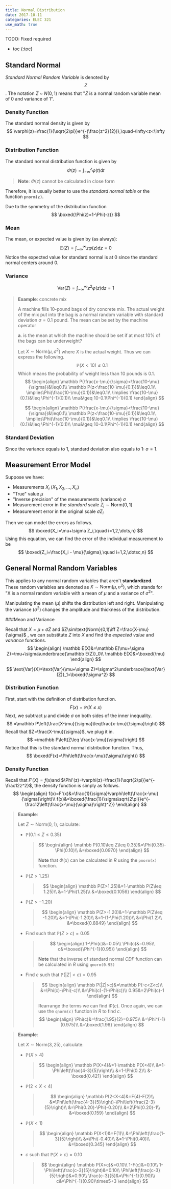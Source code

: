 ```yaml
---
title: Normal Distribution
date: 2017-10-11
categories: ELEC 321
use_math: true
---
```


TODO: Fixed required

- toc
{:toc}

## Standard Normal

*Standard Normal Random Variable* is denoted by $$Z$$. The notation $Z$ ~ $N(0,1)$ means that "$Z$ is a normal random variable mean of 0 and variance of 1". 

### Density Function

The standard normal density is given by
$$
\varphi(z)=\frac{1}{\sqrt{2\pi}}e^{-(\frac{z^2}{2})},\quad-\infty<z<\infty
$$

### Distribution Function

The standard normal distribution function is given by
$$
\Phi(z)=\int_{-\infty}^z\varphi(t)\mathrm dt
$$

> **Note**: $\Phi(z)$ cannot be calculated in close form

Therefore, it is usually better to use the *standard normal table* or the function `pnorm(z)`.

Due to the symmetry of the distribution function
$$
\boxed{\Phi(z)=1-\Phi(-z)}
$$

### Mean

The mean, or expected value is given by (as always):
$$
\mathbb E(Z)=\int_{-\infty}^\infty z\varphi(z)\mathrm dz=0
$$
Notice the expected value for standard normal is at 0 since the standard normal centers around 0.

### Variance

$$
\text{Var}(Z)=\int_{-\infty}^\infty z^2\varphi (z)\mathrm dz=1
$$

> **Example**: concrete mix
>
> A machine fills 10-pound bags of dry concrete mix. The actual weight of the mix put into the bag is a normal random variable with standard deviation $\sigma=0.1$ pound. The mean can be set by the machine operator
>
> **a**.  is the mean at which the machine should be set if at most 10% of the bags can be underweight?
>
> Let $X\sim \text{Norm}(\mu, \sigma^2)$ where $X$ is the actual weight. Thus we can express the following.
> $$
> \mathbb P(X<10)\leq 0.1
> $$
> Which means the probability of weight less than 10 pounds is 0.1. 
> $$
> \begin{align}
> \mathbb P(\frac{x-\mu}{\sigma}<\frac{10-\mu}{\sigma})&\leq0.1\\
> \mathbb P(z<\frac{10-\mu}{0.1})&\leq0.1\\
> \implies\Phi(\frac{10-\mu}{0.1})&\leq0.1\\
> \implies \frac{10-\mu}{0.1}&\leq \Phi^{-1}(0.1)\\
> \mu&\geq 10-0.1\Phi^{-1}(0.1)
> \end{align}
> $$
>
> $$
> \begin{align}
> \mathbb P(\frac{x-\mu}{\sigma}<\frac{10-\mu}{\sigma})&\leq0.1\\
> \mathbb P(z<\frac{10-\mu}{0.1})&\leq0.1\\
> \implies\Phi(\frac{10-\mu}{0.1})&\leq0.1\\
> \implies \frac{10-\mu}{0.1}&\leq \Phi^{-1}(0.1)\\
> \mu&\geq 10-0.1\Phi^{-1}(0.1)
> \end{align}
> $$
>

### Standard Deviation

Since the variance equals to 1, standard deviation also equals to 1: $\sigma=1$.



## Measurement Error Model

Suppose we have:

- Measurements $X_i$ ($X_1,X_2,\dotsc,X_n$)
- "True" value $\mu$
- "Inverse precision" of the measurements (variance) $\sigma$
- Measurement error in the *standard* scale $Z_i\sim \text{Norm}(0,1)$
- Measurement error in the original scale $\sigma Z_i$

Then we can model the errors as follows.
$$
\boxed{X_i=\mu+\sigma Z_i,\quad i=1,2,\dots,n}
$$
Using this equation, we can find the error of the individual measurement to be
$$
\boxed{Z_i=\frac{X_i - \mu}{\sigma},\quad i=1,2,\dotsc,n}
$$

## General Normal Random Variables

This applies to any normal random variables that aren't **standardized**. These random variables are denoted as $X\sim \text{Norm}(\mu,\sigma^2)$, which stands for "X is a normal random variable with a mean of $\mu$ and a variance of $\sigma^2$". 

Manipulating the mean ($\mu$) shifts the distribution left and right. Manipulating the variance ($\sigma^2$) changes the amplitude and thickness of the distribution.

###Mean and Variance

Recall that $X=\mu+\sigma Z$ and $Z\sim\text{Norm}(0,1)\iff Z=\frac{X-\mu}{\sigma}$ , we can substitute $Z$ into $X$ and find the *expected value* and *variance* functions.
$$
\begin{align}
\mathbb E(X)&=\mathbb E(\mu+\sigma Z)=\mu+\sigma\underbrace{\mathbb E(Z)}_0\\
\mathbb E(X)&=\boxed{\mu}
\end{align}
$$

$$
\text{Var}(X)=\text{Var}(\mu+\sigma Z)=\sigma^2\underbrace{\text{Var}(Z)}_1=\boxed{\sigma^2}
$$

### Distribution Function

First, start with the definition of distribution function.
$$
F(x)=\mathbb P(X\leq x)
$$
Next, we subtract $\mu$ and divide $\sigma$ on both sides of the inner inequality.
$$
=\mathbb P\left(\frac{X-\mu}{\sigma}\leq\frac{x-\mu}{\sigma}\right)
$$
Recall that $Z=\frac{X-\mu}{\sigma}$, we plug it in.
$$
=\mathbb P\left(Z\leq \frac{x-\mu}{\sigma}\right)
$$
Notice that this is the standard normal distribution function. Thus,
$$
\boxed{F(x)=\Phi\left(\frac{x-\mu}{\sigma}\right)}
$$


### Density Function

Recall that $F'(X)=f(x)$and $\Phi'(z)=\varphi(z)=\frac{1}{\sqrt{2\pi}}e^{-\frac12z^2}$, the density function is simply as follows.
$$
\begin{align}
f(x)=F'(x)&=\frac{1}{\sigma}\varphi\left(\frac{x-\mu}{\sigma}\right)\\
f(x)&=\boxed{\frac{1}{\sigma\sqrt{2\pi}}e^{-\frac12\left(\frac{x-\mu}{\sigma}\right)^2}}
\end{align}
$$

> **Example**:
>
> Let $Z\sim\text{Norm}(0,1)$, calculate:
>
> - $\mathbb P(0.1\leq Z\leq 0.35)$
>
>   > $$
>   > \begin{align}
>   > \mathbb P(0.10\leq Z\leq 0.35)&=\Phi(0.35)-\Phi(0.10)\\
>   > &=\boxed{0.0970}
>   > \end{align}
>   > $$
>   >
>   > **Note** that $\Phi(x)$ can be calculated in *R* using the `pnorm(x)` function.
>
> - $\mathbb P(Z\gt 1.25)$
>
>   > $$
>   > \begin{align}
>   > \mathbb P(Z>1.25)&=1-\mathbb P(Z\leq 1.25)\\
>   > &=1-\Phi(1.25)\\
>   > &=\boxed{0.1056}
>   > \end{align}
>   > $$
>   >
>
>
> - $\mathbb P (Z\gt -1.20)$
>
>   > $$
>   > \begin{align}
>   > \mathbb P(Z>-1.20)&=1-\mathbb P(Z\leq -1.20)\\
>   > &=1-\Phi(-1.20)\\
>   > &=1-(1-\Phi(1.20))\\
>   > &=\Phi(1.2)\\
>   > &=\boxed{0.8849}
>   > \end{align}
>   > $$
>   >
>
> - Find such that $\mathbb P(Z\gt c)=0.05$
>
>   > $$
>   > \begin{align}
>   > 1-\Phi(c)&=0.05\\
>   > \Phi(c)&=0.95\\
>   > c&=\boxed{\Phi^{-1}(0.95)}
>   > \end{align}
>   > $$
>   >
>   > **Note** that the inverse of standard normal *CDF* function can be calculated in *R* using `qnorm(0.95)`
>
> - Find $c$ such that $\mathbb P(|Z|<c)=0.95$ 
>
>   > $$
>   > \begin{align}
>   > \mathbb P(|Z|>c)&=\mathbb P(-c<Z<c)\\
>   > &=\Phi(c)-\Phi(-c)\\
>   > &=\Phi(c)-(1-\Phi(c))\\
>   > 0.95&=2\Phi(c)-1
>   > \end{align}
>   > $$
>   >
>   > Rearrange the terms we can find $\Phi(c)$. Once again, we can use the `qnorm(c)` function in *R* to find $c$. 
>   > $$
>   > \begin{align}
>   > \Phi(c)&=\frac{1.95}{2}=0.975\\
>   > &=\Phi^{-1}(0.975)\\
>   > &=\boxed{1.96}
>   > \end{align}
>   > $$
>   >

> **Example**:
>
> Let $X\sim \text{Norm}(3, 25)$, calculate:
>
> - $\mathbb P(X>4)$
>
>   > $$
>   > \begin{align}
>   > \mathbb P(X>4)&=1-\mathbb P(X<4)\\
>   > &=1-\Phi\left(\frac{4-3}{5}\right)\\
>   > &=1-\Phi(0.2)\\
>   > &-\boxed{0.421}
>   > \end{align}
>   > $$
>   >
>
> - $\mathbb P(2<X<4)$
>
>   > $$
>   > \begin{align}
>   > \mathbb P(2<X<4)&=F(4)-F(2)\\
>   > &=\Phi\left(\frac{4-3}{5}\right)-\Phi\left(\frac{2-3}{5}\right)\\
>   > &=\Phi(0.20)-\Phi(-0.20)\\
>   > &=2\Phi(0.20)-1\\
>   > &=\boxed{0.159}
>   > \end{align}
>   > $$
>   >
>
> - $\mathbb P(X<1)$
>
>   > $$
>   > \begin{align}
>   > \mathbb P(X<1)&=F(1)\\
>   > &=\Phi\left(\frac{1-3}{5}\right)\\
>   > &=\Phi(-0.40)\\
>   > &=1-\Phi(0.40)\\
>   > &=\boxed{0.345}
>   > \end{align}
>   > $$
>   >
>
> - $c$ such that $\mathbb P(X>c)=0.10$
>
>   > $$
>   > \begin{align}
>   > \mathbb P(X>c)&=0.10\\
>   > 1-F(c)&=0.10\\
>   > 1-\Phi\left(\frac{c-3}{5}\right)&=0.10\\
>   > \Phi\left(\frac{c-3}{5}\right)&=0.90\\
>   > \frac{c-3}{5}&=\Phi^{-1}(0.90)\\
>   > c&=\Phi^{-1}(0.90)\times5+3
>   > \end{align}
>   > $$
>   >

